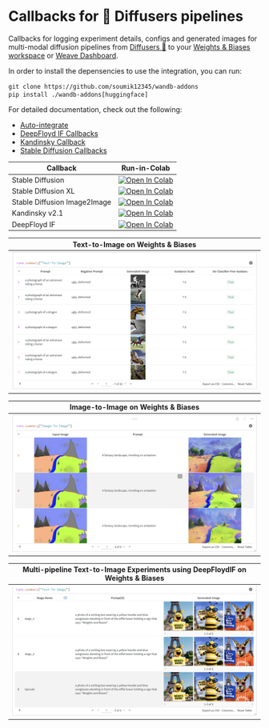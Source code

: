 # Callbacks for 🧨 Diffusers pipelines

Callbacks for logging experiment details, configs and generated images for multi-modal diffusion pipelines from [Diffusers 🧨](https://huggingface.co/docs/diffusers) to your [Weights & Biases workspace](https://docs.wandb.ai/guides/app/pages/workspaces) or [Weave Dashboard](https://weave.wandb.ai/).

In order to install the depensencies to use the integration, you can run:

```shell
git clone https://github.com/soumik12345/wandb-addons
pip install ./wandb-addons[huggingface]
```

For detailed documentation, check out the following:

- [Auto-integrate](./auto_integrate.md)
- [DeepFloyd IF Callbacks](./deepfloyd_if.md)
- [Kandinsky Callback](./kandinsky.md)
- [Stable Diffusion Callbacks](./stable_diffusion.md)

|Callback|Run-in-Colab|
|---|---|
|Stable Diffusion|[![Open In Colab](https://colab.research.google.com/assets/colab-badge.svg)](https://colab.research.google.com/github/soumik12345/wandb-addons/blob/main/docs/diffusers/examples/stable_diffusion.ipynb)|
|Stable Diffusion XL|[![Open In Colab](https://colab.research.google.com/assets/colab-badge.svg)](https://colab.research.google.com/github/soumik12345/wandb-addons/blob/main/docs/diffusers/examples/sdxl.ipynb)|
|Stable Diffusion Image2Image|[![Open In Colab](https://colab.research.google.com/assets/colab-badge.svg)](https://colab.research.google.com/github/soumik12345/wandb-addons/blob/main/docs/diffusers/examples/stable_diffusion_img2img.ipynb)|
|Kandinsky v2.1|[![Open In Colab](https://colab.research.google.com/assets/colab-badge.svg)](https://colab.research.google.com/github/soumik12345/wandb-addons/blob/main/docs/diffusers/examples/kandinsky.ipynb)|
|DeepFloyd IF|[![Open In Colab](https://colab.research.google.com/assets/colab-badge.svg)](https://colab.research.google.com/github/soumik12345/wandb-addons/blob/main/docs/diffusers/examples/deepfloyd_if.ipynb)|


| Text-to-Image on Weights & Biases |
| -------- |
| ![](./assets/text_to_image.png) |

| Image-to-Image on Weights & Biases |
| -------- |
| ![](./assets/image_to_image.png) |

| Multi-pipeline Text-to-Image Experiments using DeepFloydIF on Weights & Biases |
| -------- |
| ![](./assets/multi_pipeline_t2i.png) |
